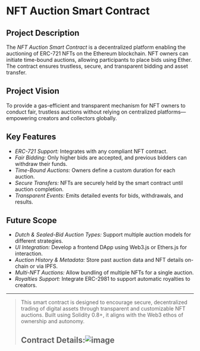 # NFT Auction Smart Contract

## Project Description

The *NFT Auction Smart Contract* is a decentralized platform enabling the auctioning of ERC-721 NFTs on the Ethereum blockchain. NFT owners can initiate time-bound auctions, allowing participants to place bids using Ether. The contract ensures trustless, secure, and transparent bidding and asset transfer.

## Project Vision

To provide a gas-efficient and transparent mechanism for NFT owners to conduct fair, trustless auctions without relying on centralized platforms—empowering creators and collectors globally.

## Key Features

- *ERC-721 Support:* Integrates with any compliant NFT contract.
- *Fair Bidding:* Only higher bids are accepted, and previous bidders can withdraw their funds.
- *Time-Bound Auctions:* Owners define a custom duration for each auction.
- *Secure Transfers:* NFTs are securely held by the smart contract until auction completion.
- *Transparent Events:* Emits detailed events for bids, withdrawals, and results.

## Future Scope

- *Dutch & Sealed-Bid Auction Types:* Support multiple auction models for different strategies.
- *UI Integration:* Develop a frontend DApp using Web3.js or Ethers.js for interaction.
- *Auction History & Metadata:* Store past auction data and NFT details on-chain or via IPFS.
- *Multi-NFT Auctions:* Allow bundling of multiple NFTs for a single auction.
- *Royalties Support:* Integrate ERC-2981 to support automatic royalties to creators.

---

> This smart contract is designed to encourage secure, decentralized trading of digital assets through transparent and customizable NFT auctions. Built using Solidity 0.8+, it aligns with the Web3 ethos of ownership and autonomy.
>
> ## Contract Details:![image](https://github.com/user-attachments/assets/038c490e-48ce-476c-85c8-feeff9cf4575)
